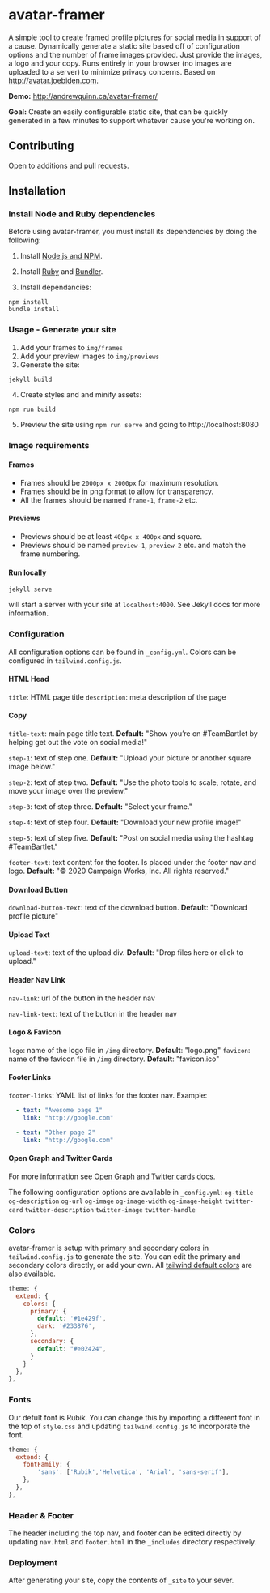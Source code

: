 # avatar-framer

A simple tool to create framed profile pictures for social media in support of a cause. Dynamically generate a static site based off of configuration options and the number of frame images provided. Just provide the images, a logo and your copy. Runs entirely in your browser (no images are uploaded to a server) to minimize privacy concerns. Based on http://avatar.joebiden.com.

**Demo:** http://andrewquinn.ca/avatar-framer/

**Goal:** Create an easily configurable static site, that can be quickly generated in a few minutes to support whatever cause you're working on.

## Contributing
Open to additions and pull requests.

## Installation

### Install Node and Ruby dependencies

Before using avatar-framer, you must install its dependencies by doing the
following:

<!-- Node.js and NPM may be installed together; link goes to a Google search for
     the latest instructions. -->
1. Install [Node.js and NPM](https://www.google.com/search?q=installing+NPM).

2. Install [Ruby](https://www.ruby-lang.org/en/downloads/) and [Bundler](https://bundler.io/).

3. Install dependancies:

```
npm install
bundle install
```

### Usage - Generate your site
1. Add your frames to `img/frames`
2. Add your preview images to `img/previews`
3. Generate the site:

```
jekyll build
```

4. Create styles and and minify assets:

```
npm run build
```

5. Preview the site using `npm run serve` and going to http://localhost:8080

### Image requirements
#### Frames
* Frames should be `2000px x 2000px` for maximum resolution.
* Frames should be in png format to allow for transparency.
* All the frames should be named `frame-1`, `frame-2` etc.

#### Previews
* Previews should be at least `400px x 400px` and square.
* Previews should be named `preview-1`, `preview-2` etc. and match the frame numbering.


#### Run locally
```
jekyll serve
```
will start a server with your site at `localhost:4000`. See Jekyll docs for more information.

### Configuration
All configuration options can be found in `_config.yml`. Colors can be configured in `tailwind.config.js`.

#### HTML Head
`title`: HTML page title
`description`: meta description of the page

#### Copy
`title-text`: main page title text. **Default:** "Show you’re on #TeamBartlet by helping get out the vote on social media!"

`step-1`: text of step one. **Default:** "Upload your picture or another square image below."

`step-2`: text of step two. **Default:** "Use the photo tools to scale, rotate, and move your image over the preview."

`step-3`: text of step three. **Default:** "Select your frame."

`step-4`: text of step four. **Default:** "Download your new profile image!"

`step-5`: text of step five. **Default:** "Post on social media using the hashtag #TeamBartlet."

`footer-text`: text content for the footer. Is placed under the footer nav and logo. **Default:** "&copy; 2020 Campaign Works, Inc. All rights reserved."

#### Download Button
`download-button-text`: text of the download button. **Default**: "Download profile picture"

#### Upload Text
`upload-text`: text of the upload div. **Default**: "Drop files here or click to upload."

#### Header Nav Link
`nav-link`: url of the button in the header nav

`nav-link-text`: text of the button in the header nav

#### Logo & Favicon
`logo`: name of the logo file in `/img` directory. **Default**: "logo.png"
`favicon`: name of the favicon file in `/img` directory. **Default**: "favicon.ico"

#### Footer Links
`footer-links`: YAML list of links for the footer nav. Example:
```YAML
  - text: "Awesome page 1"
    link: "http://google.com"

  - text: "Other page 2"
    link: "http://google.com"
```

#### Open Graph and Twitter Cards
For more information see [Open Graph](https://ogp.me/) and [Twitter cards](https://developer.twitter.com/en/docs/twitter-for-websites/cards/guides/getting-started) docs.

The following configuration options are available in `_config.yml`:
`og-title`
`og-description`
`og-url`
`og-image`
`og-image-width`
`og-image-height`
`twitter-card`
`twitter-description`
`twitter-image`
`twitter-handle`


### Colors
avatar-framer is setup with primary and secondary colors in `tailwind.config.js` to generate the site. You can edit the primary and secondary colors directly, or add your own. All [tailwind default colors](https://tailwindcss.com/docs/background-color) are also available.
```js
theme: {
  extend: {
    colors: {
      primary: {
        default: '#1e429f',
        dark: '#233876',
      },
      secondary: {
        default: "#e02424",
      }
    }
  },
},
```

### Fonts
Our defult font is Rubik. You can change this by importing a different font in the top of `style.css` and updating `tailwind.config.js` to incorporate the font.
```js
theme: {
  extend: {
    fontFamily: {
        'sans': ['Rubik','Helvetica', 'Arial', 'sans-serif'],
    },
  },
},
```

### Header & Footer
The header including the top nav, and footer can be edited directly by updating `nav.html` and `footer.html` in the `_includes` directory respectively. 

### Deployment
After generating your site, copy the contents of `_site` to your sever.
